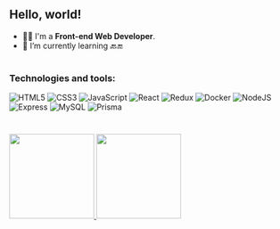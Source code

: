 ## Hello, world!

- 👩‍💻 I'm a **Front-end Web Developer**.
- 🌱 I’m currently learning 🔙🔚
  
#
### Technologies and tools: 

![HTML5](https://img.shields.io/badge/HTML5-informational?labelColor=5A5A5A&logo=html5&style=flat&logoWidth=20&logoColor=fff&color=EA6226)
![CSS3](https://img.shields.io/badge/CSS3-informational?labelColor=5A5A5A&logo=css3&style=flat&logoWidth=20&logoColor=fff&color=58A9E6)
![JavaScript](https://img.shields.io/badge/JavaScript-informational?labelColor=5A5A5A&logo=javascript&style=flat&logoWidth=20&logoColor=fff&color=FCDC00)
![React](https://img.shields.io/badge/React-informational?labelColor=5A5A5A&logo=react&style=flat&logoWidth=20&logoColor=fff&color=5ED3F3)
![Redux](https://img.shields.io/badge/Redux-informational?labelColor=5A5A5A&logo=redux&style=flat&logoWidth=20&logoColor=fff&color=7D41BC)
![Docker](https://img.shields.io/badge/Docker-informational?labelColor=5A5A5A&logo=docker&style=flat&logoWidth=20&logoColor=fff&color=1F86C0)
![NodeJS](https://img.shields.io/badge/NodeJS-informational?labelColor=5A5A5A&logo=nodedotjs&style=flat&logoWidth=20&logoColor=fff&color=8CBF3D)
![Express](https://img.shields.io/badge/Express-informational?labelColor=5A5A5A&logo=express&style=flat&logoWidth=20&logoColor=fff&color=5194AA)
![MySQL](https://img.shields.io/badge/MySQL-informational?labelColor=5A5A5A&logo=mysql&style=flat&logoWidth=20&logoColor=fff&color=DC712D)
![Prisma](https://img.shields.io/badge/Prisma-informational?labelColor=5A5A5A&logo=prisma&style=flat&logoWidth=20&logoColor=fff&color=0C3249)

#
<div>
  <a href='https://github.com/aferanda'>
  <img height='152em' src='https://github-readme-stats.vercel.app/api?username=aferanda&show_icons=true&count_private=true&theme=tokyonight' />
  <img height="152em" src="https://github-readme-stats.vercel.app/api/top-langs/?username=aferanda&langs_count=10&count_private=true&theme=tokyonight&layout=compact"/>
</div>
